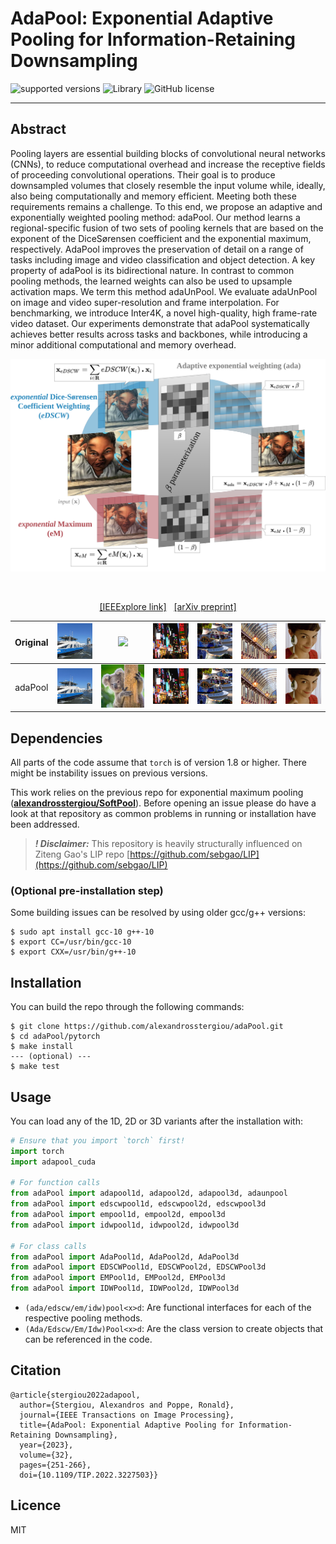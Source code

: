 # AdaPool: Exponential Adaptive Pooling for Information-Retaining Downsampling
![supported versions](https://img.shields.io/badge/python-3.x-brightgreen/?style=flat&logo=python&color=green)
![Library](https://img.shields.io/badge/library-PyTorch-blue?logo=Pytorch)
![GitHub license](https://img.shields.io/cocoapods/l/AFNetworking)


--------------------------------------------------------------------------------
## Abstract
Pooling layers are essential building blocks of convolutional neural networks (CNNs), to reduce computational overhead and increase the receptive fields of proceeding convolutional operations. Their goal is to produce downsampled volumes that closely resemble the input volume while, ideally, also being computationally and memory efficient. Meeting both these requirements remains a challenge. To this end, we propose an adaptive and exponentially weighted pooling method: adaPool. Our method learns a regional-specific fusion of two sets of pooling kernels that are based on the exponent of the DiceSørensen coefficient and the exponential maximum, respectively. AdaPool improves the preservation of detail on a range of tasks including image and video classification and object detection. A key property of adaPool is its bidirectional nature. In contrast to common pooling methods, the learned weights can also be used to upsample activation maps. We term this method adaUnPool. We evaluate adaUnPool on image and video super-resolution and frame interpolation. For benchmarking, we introduce Inter4K, a novel high-quality, high frame-rate video dataset. Our experiments demonstrate that adaPool systematically achieves better results across tasks and backbones, while introducing a minor additional computational and memory overhead. <p align="center">

<p align="center">
<img src="./images/adaPool_cover.png" width="700" />
</p>

<i></i>
<br>
<p align="center">
<a href="https://ieeexplore.ieee.org/abstract/document/9982650" target="blank" >[IEEExplore link]</a>&nbsp;&nbsp;
<a href="https://arxiv.org/abs/2111.00772" target="blank" >[arXiv preprint]</a>
</p>


|Original|<img src="images/original/01.png" width="200" />|<img src="images/original/02.png" width="200" />|<img src="images/original/03.png" width="200" />|<img src="images/original/07.png" width="200" />|<img src="images/original/08.png" width="200" />|<img src="images/original/09.png" width="200" />|
|:-----:|:-----:|:-----:|:-----:|:-----:|:-----:|:-----:|
|adaPool|<img src="images/ada/01.png" width="200" />|<img src="images/ada/02.png" width="200" />|<img src="images/ada/03.png" width="200" />|<img src="images/ada/07.png" width="200" />|<img src="images/ada/08.png" width="200" />|<img src="images/ada/09.png" width="200" />|


## Dependencies
All parts of the code assume that `torch` is of version 1.8 or higher. There might be instability issues on previous versions.

This work relies on the previous repo for exponential maximum pooling (**[alexandrosstergiou/SoftPool](https://github.com/alexandrosstergiou/SoftPool)**). Before opening an issue please do have a look at that repository as common problems in running or installation have been addressed.

> ***! Disclaimer:*** This repository is heavily structurally influenced on Ziteng Gao's LIP repo [https://github.com/sebgao/LIP](https://github.com/sebgao/LIP)

### (Optional pre-installation step)

Some building issues can be resolved by using older gcc/g++ versions:
```
$ sudo apt install gcc-10 g++-10
$ export CC=/usr/bin/gcc-10
$ export CXX=/usr/bin/g++-10
```

## Installation

You can build the repo through the following commands:
```
$ git clone https://github.com/alexandrosstergiou/adaPool.git
$ cd adaPool/pytorch
$ make install
--- (optional) ---
$ make test
```


## Usage

You can load any of the 1D, 2D or 3D variants after the installation with:

```python
# Ensure that you import `torch` first!
import torch
import adapool_cuda

# For function calls
from adaPool import adapool1d, adapool2d, adapool3d, adaunpool
from adaPool import edscwpool1d, edscwpool2d, edscwpool3d
from adaPool import empool1d, empool2d, empool3d
from adaPool import idwpool1d, idwpool2d, idwpool3d

# For class calls
from adaPool import AdaPool1d, AdaPool2d, AdaPool3d
from adaPool import EDSCWPool1d, EDSCWPool2d, EDSCWPool3d
from adaPool import EMPool1d, EMPool2d, EMPool3d
from adaPool import IDWPool1d, IDWPool2d, IDWPool3d
```

+ `(ada/edscw/em/idw)pool<x>d`: Are functional interfaces for each of the respective pooling methods.
+ `(Ada/Edscw/Em/Idw)Pool<x>d`: Are the class version to create objects that can be referenced in the code.

## Citation

```
@article{stergiou2022adapool,
  author={Stergiou, Alexandros and Poppe, Ronald},
  journal={IEEE Transactions on Image Processing}, 
  title={AdaPool: Exponential Adaptive Pooling for Information-Retaining Downsampling}, 
  year={2023},
  volume={32},
  pages={251-266},
  doi={10.1109/TIP.2022.3227503}}
```

## Licence

MIT
